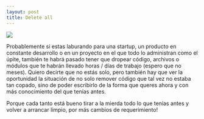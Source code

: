 ```yaml
---
layout: post
title: Delete all
---
```

<img src="http://www.scifimoviepage.com/upcoming/photos/2012/2012-f.jpg"/>

 Probablemente si estas laburando para una startup, un producto en constante desarrollo o en un proyecto en el que todo lo administran como el úpite, también te habrá pasado tener que dropear código, archivos o módulos que te habrán llevado horas / días de trabajo (espero que no meses). Quiero decirte que no estás solo, pero también hay que ver la oportunidad la situación de no solo remover código que tal vez no estaba tan copado, sino de poder escribirlo de la forma que queres ahora y con más conocimiento del que tenías antes.

 Porque cada tanto está bueno tirar a la mierda todo lo que tenías antes y volver a arrancar limpio, por más cambios de requerimiento!
